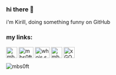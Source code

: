 ### hi there 👋
i'm Kirill, doing something funny on GitHub

### my links:
<a href="https://t.me/mbsoft" target="blank"><img align="center" src="https://img.icons8.com/color/240/null/telegram-app--v1.png" alt="mbsoft" height="30" width="30" /></a>
<a href="https://twitter.com/mbs0ft" target="blank"><img align="center" src="https://raw.githubusercontent.com/rahuldkjain/github-profile-readme-generator/master/src/images/icons/Social/twitter.svg" alt="mbs0ft" height="30" width="40" /></a>
<a href="https://instagram.com/whois.sklv" target="blank"><img align="center" src="https://raw.githubusercontent.com/rahuldkjain/github-profile-readme-generator/master/src/images/icons/Social/instagram.svg" alt="whois.sklv" height="30" width="40" /></a>
<a href="https://www.youtube.com/c/mbsoft" target="blank"><img align="center" src="https://img.icons8.com/color/240/null/youtube-play.png" alt="mbsoft" height="30" width="30" /></a>
<a href="https://discord.gg/xGQvDGjKRT" target="blank"><img align="center" src="https://img.icons8.com/fluency/240/null/discord.png" alt="xGQvDGjKRT" height="30" width="30" /></a>
</p>

<!--
**mbs0ft/mbs0ft** is a ✨ _special_ ✨ repository because its `README.md` (this file) appears on your GitHub profile.

Here are some ideas to get you started:

- 🔭 I’m currently working on ...
- 🌱 I’m currently learning ...
- 👯 I’m looking to collaborate on ...
- 🤔 I’m looking for help with ...
- 💬 Ask me about ...
- 📫 How to reach me: ...
- 😄 Pronouns: ...
- ⚡ Fun fact: ...
-->

<p align="left"> <img src="https://komarev.com/ghpvc/?username=mbs0ft&label=Profile%20views&color=0e75b6&style=flat" alt="mbs0ft" /> </p>
